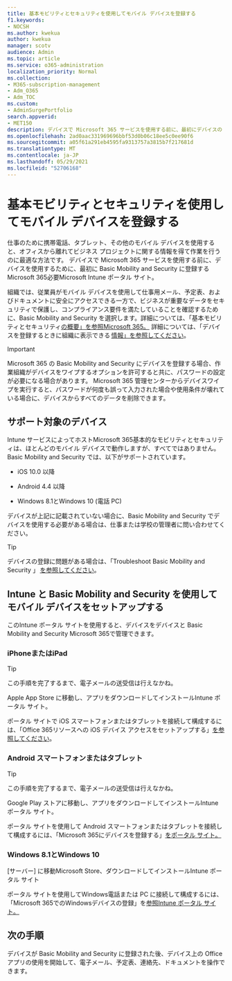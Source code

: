 ```yaml
---
title: 基本モビリティとセキュリティを使用してモバイル デバイスを登録する
f1.keywords:
- NOCSH
ms.author: kwekua
author: kwekua
manager: scotv
audience: Admin
ms.topic: article
ms.service: o365-administration
localization_priority: Normal
ms.collection:
- M365-subscription-management
- Adm_O365
- Adm_TOC
ms.custom:
- AdminSurgePortfolio
search.appverid:
- MET150
description: デバイスで Microsoft 365 サービスを使用する前に、最初にデバイスの Basic Mobility and Security に登録する必要Microsoft 365。
ms.openlocfilehash: 2ad0aac331969696bbf53d0b06c18ee5c0ee90f6
ms.sourcegitcommit: a05f61a291eb4595fa9313757a3815b7f217681d
ms.translationtype: MT
ms.contentlocale: ja-JP
ms.lasthandoff: 05/29/2021
ms.locfileid: "52706168"
---
```

# <a name="enroll-your-mobile-device-using-basic-mobility-and-security"></a>基本モビリティとセキュリティを使用してモバイル デバイスを登録する

仕事のために携帯電話、タブレット、その他のモバイル デバイスを使用すると、オフィスから離れてビジネス プロジェクトに関する情報を得て作業を行うのに最適な方法です。 デバイスで Microsoft 365 サービスを使用する前に、デバイスを使用するために、最初に Basic Mobility and Security に登録するMicrosoft 365必要Microsoft Intune ポータル サイト。

組織では、従業員がモバイル デバイスを使用して仕事用メール、予定表、およびドキュメントに安全にアクセスできる一方で、ビジネスが重要なデータをセキュリティで保護し、コンプライアンス要件を満たしていることを確認するために、Basic Mobility and Security を選択します。詳細については、「基本モビリティとセキュリティ[の概要」を参照Microsoft 365。](overview.md) 詳細については、「デバイスを登録するときに組織に表示できる [情報」を参照してください](/intune-user-help/what-info-can-your-company-see-when-you-enroll-your-device-in-intune)。

>[!IMPORTANT] 
>Microsoft 365 の Basic Mobility and Security にデバイスを登録する場合、作業組織がデバイスをワイプするオプションを許可すると共に、パスワードの設定が必要になる場合があります。 Microsoft 365 管理センターからデバイスワイプを実行すると、パスワードが何度も誤って入力された場合や使用条件が壊れている場合に、デバイスからすべてのデータを削除できます。

## <a name="supported-devices"></a>サポート対象のデバイス

Intune サービスによってホストMicrosoft 365基本的なモビリティとセキュリティは、ほとんどのモバイル デバイスで動作しますが、すべてではありません。 Basic Mobility and Security では、以下がサポートされています。

- iOS 10.0 以降

- Android 4.4 以降

- Windows 8.1とWindows 10 (電話 PC)

デバイスが上記に記載されていない場合に、Basic Mobility and Security でデバイスを使用する必要がある場合は、仕事または学校の管理者に問い合わせてください。

>[!TIP]
>デバイスの登録に問題がある場合は、「Troubleshoot Basic Mobility and Security 」 [を参照してください](troubleshoot.md)。

## <a name="set-up-your-mobile-device-with-intune-and-basic-mobility-and-security"></a>Intune と Basic Mobility and Security を使用してモバイル デバイスをセットアップする

このIntune ポータル サイトを使用すると、デバイスをデバイスと Basic Mobility and Security Microsoft 365で管理できます。

### <a name="iphone-or-ipad"></a>iPhoneまたはiPad

>[!TIP]
>この手順を完了するまで、電子メールの送受信は行えなかね。

Apple App Store に移動し、アプリをダウンロードしてインストールIntune ポータル サイト。

ポータル サイトで iOS スマートフォンまたはタブレットを接続して構成するには、「Office 365リソースへの iOS デバイス アクセスをセットアップする」[を参照してください](/mem/intune/user-help/enroll-your-device-in-intune-ios)。

### <a name="android-phone-or-tablet"></a>Android スマートフォンまたはタブレット

>[!TIP]
>この手順を完了するまで、電子メールの送受信は行えなかね。

Google Play ストアに移動し、アプリをダウンロードしてインストールIntune ポータル サイト。

ポータル サイトを使用して Android スマートフォンまたはタブレットを接続して構成するには、「Microsoft 365にデバイスを登録する」[をポータル サイト。](/mem/intune/user-help/enroll-device-android-company-portal)

### <a name="windows-81-and-windows-10"></a>Windows 8.1とWindows 10

[サーバー] に移動Microsoft Store、ダウンロードしてインストールIntune ポータル サイト

ポータル サイトを使用してWindows電話または PC に接続して構成するには、「Microsoft 365でのWindowsデバイスの登録」を[参照Intune ポータル サイト。](/intune-user-help/windows-enrollment-company-portal)

## <a name="next-steps"></a>次の手順

デバイスが Basic Mobility and Security に登録された後、デバイス上の Office アプリの使用を開始して、電子メール、予定表、連絡先、ドキュメントを操作できます。